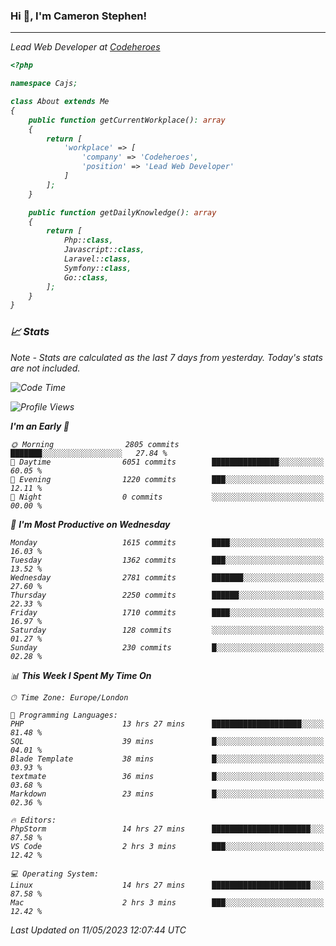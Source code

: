 ### Hi 👋, I'm Cameron Stephen!
<hr>
<p><em>Lead Web Developer at <a href="https://codeheroes.co.uk">Codeheroes</a></p>


```php
<?php

namespace Cajs;

class About extends Me
{
    public function getCurrentWorkplace(): array
    {
        return [
            'workplace' => [
                'company' => 'Codeheroes',
                'position' => 'Lead Web Developer'
            ]
        ];
    }

    public function getDailyKnowledge(): array
    {
        return [
            Php::class,
            Javascript::class,
            Laravel::class,
            Symfony::class,
            Go::class,
        ];
    }
}
```

### 📈 Stats
<p><em>Note - Stats are calculated as the last 7 days from yesterday. Today's stats are not included.</em></p>


<!--START_SECTION:waka-->
![Code Time](http://img.shields.io/badge/Code%20Time-3%2C371%20hrs%2017%20mins-blue)

![Profile Views](http://img.shields.io/badge/Profile%20Views-0-blue)

**I'm an Early 🐤** 

```text
🌞 Morning                2805 commits        ███████░░░░░░░░░░░░░░░░░░   27.84 % 
🌆 Daytime                6051 commits        ███████████████░░░░░░░░░░   60.05 % 
🌃 Evening                1220 commits        ███░░░░░░░░░░░░░░░░░░░░░░   12.11 % 
🌙 Night                  0 commits           ░░░░░░░░░░░░░░░░░░░░░░░░░   00.00 % 
```
📅 **I'm Most Productive on Wednesday** 

```text
Monday                   1615 commits        ████░░░░░░░░░░░░░░░░░░░░░   16.03 % 
Tuesday                  1362 commits        ███░░░░░░░░░░░░░░░░░░░░░░   13.52 % 
Wednesday                2781 commits        ███████░░░░░░░░░░░░░░░░░░   27.60 % 
Thursday                 2250 commits        ██████░░░░░░░░░░░░░░░░░░░   22.33 % 
Friday                   1710 commits        ████░░░░░░░░░░░░░░░░░░░░░   16.97 % 
Saturday                 128 commits         ░░░░░░░░░░░░░░░░░░░░░░░░░   01.27 % 
Sunday                   230 commits         █░░░░░░░░░░░░░░░░░░░░░░░░   02.28 % 
```


📊 **This Week I Spent My Time On** 

```text
🕑︎ Time Zone: Europe/London

💬 Programming Languages: 
PHP                      13 hrs 27 mins      ████████████████████░░░░░   81.48 % 
SQL                      39 mins             █░░░░░░░░░░░░░░░░░░░░░░░░   04.01 % 
Blade Template           38 mins             █░░░░░░░░░░░░░░░░░░░░░░░░   03.93 % 
textmate                 36 mins             █░░░░░░░░░░░░░░░░░░░░░░░░   03.68 % 
Markdown                 23 mins             █░░░░░░░░░░░░░░░░░░░░░░░░   02.36 % 

🔥 Editors: 
PhpStorm                 14 hrs 27 mins      ██████████████████████░░░   87.58 % 
VS Code                  2 hrs 3 mins        ███░░░░░░░░░░░░░░░░░░░░░░   12.42 % 

💻 Operating System: 
Linux                    14 hrs 27 mins      ██████████████████████░░░   87.58 % 
Mac                      2 hrs 3 mins        ███░░░░░░░░░░░░░░░░░░░░░░   12.42 % 
```


 Last Updated on 11/05/2023 12:07:44 UTC
<!--END_SECTION:waka-->
